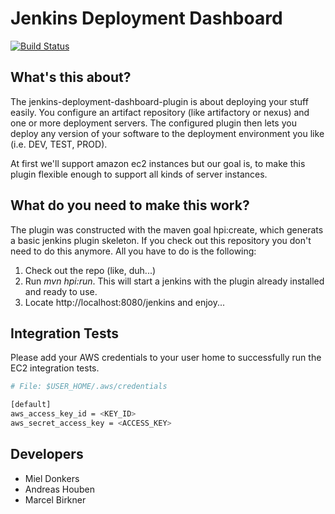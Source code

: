 # Jenkins Deployment Dashboard

[![Build Status](https://travis-ci.org/codecentric/jenkins-deployment-dashboard-plugin.svg?branch=master)](https://travis-ci.org/codecentric/jenkins-deployment-dashboard-plugin)

## What's this about?

The jenkins-deployment-dashboard-plugin is about deploying your stuff easily. You configure an artifact repository (like artifactory or nexus) and one or more deployment servers. The configured plugin then lets you deploy any version of your software to the deployment environment you like (i.e. DEV, TEST, PROD).

At first we'll support amazon ec2 instances but our goal is, to make this plugin flexible enough to support all kinds of server instances.

## What do you need to make this work?

The plugin was constructed with the maven goal hpi:create, which generats a basic jenkins plugin skeleton. If you check out this repository you don't need to do this anymore. All you have to do is the following:

1. Check out the repo (like, duh...)
2. Run _mvn hpi:run_. This will start a jenkins with the plugin already installed and ready to use.
3. Locate http://localhost:8080/jenkins and enjoy...

## Integration Tests

Please add your AWS credentials to your user home to successfully run the EC2 integration tests.

```bash
# File: $USER_HOME/.aws/credentials 

[default]
aws_access_key_id = <KEY_ID>
aws_secret_access_key = <ACCESS_KEY>
```

## Developers

* Miel Donkers
* Andreas Houben
* Marcel Birkner
